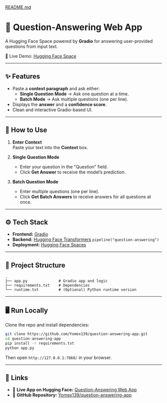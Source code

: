[README.md](https://github.com/user-attachments/files/21949561/README.md)
# 🧠 Question-Answering Web App  

A Hugging Face Space powered by **Gradio** for answering user-provided questions from input text.  

🔗 Live Demo: [Hugging Face Space](https://huggingface.co/spaces/Yomex139/question-answering-ap)  

---

## ✨ Features  
- Paste a **context paragraph** and ask either:  
  - **Single Question Mode** → Ask one question at a time.  
  - **Batch Mode** → Ask multiple questions (one per line).  
- Displays the **answer** and a **confidence score**.  
- Clean and interactive Gradio-based UI.  

---

## 🚀 How to Use  
1. **Enter Context**  
   Paste your text into the **Context** box.  

2. **Single Question Mode**  
   - Enter your question in the "Question" field.  
   - Click **Get Answer** to receive the model’s prediction.  

3. **Batch Question Mode**  
   - Enter multiple questions (one per line).  
   - Click **Get Batch Answers** to receive answers for all questions at once.  

---

## ⚙️ Tech Stack  
- **Frontend:** [Gradio](https://gradio.app)  
- **Backend:** [Hugging Face Transformers](https://huggingface.co/transformers/) `pipeline("question-answering")`  
- **Deployment:** [Hugging Face Spaces](https://huggingface.co/spaces)  

---

## 📂 Project Structure  

```
.
├── app.py              # Gradio app and logic
├── requirements.txt    # Dependencies
└── runtime.txt         # (Optional) Python runtime version
```

---

## 🖥️ Run Locally  

Clone the repo and install dependencies:  

```bash
git clone https://github.com/Yomex139/question-answering-app.git
cd question-answering-app
pip install -r requirements.txt
python app.py
```

Then open `http://127.0.0.1:7860/` in your browser.  

---

## 📌 Links  
- 🔗 **Live App on Hugging Face:** [Question-Answering Web App](https://huggingface.co/spaces/Yomex139/question-answering-ap)  
- 🔗 **GitHub Repository:** [Yomex139/question-answering-app](https://github.com/Yomex139/question-answering-app)  
